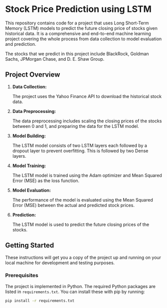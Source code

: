 # Stock Price Prediction using LSTM

This repository contains code for a project that uses Long Short-Term Memory (LSTM) models to predict the future closing price of stocks given historical data. It is a comprehensive and end-to-end machine learning project covering the whole process from data collection to model evaluation and prediction.

The stocks that we predict in this project include BlackRock, Goldman Sachs, JPMorgan Chase, and D. E. Shaw Group.

## Project Overview

1. **Data Collection:** 

   The project uses the Yahoo Finance API to download the historical stock data.

2. **Data Preprocessing:** 

   The data preprocessing includes scaling the closing prices of the stocks between 0 and 1, and preparing the data for the LSTM model.

3. **Model Building:** 

   The LSTM model consists of two LSTM layers each followed by a dropout layer to prevent overfitting. This is followed by two Dense layers.

4. **Model Training:** 

   The LSTM model is trained using the Adam optimizer and Mean Squared Error (MSE) as the loss function.

5. **Model Evaluation:** 

   The performance of the model is evaluated using the Mean Squared Error (MSE) between the actual and predicted stock prices.

6. **Prediction:**

   The LSTM model is used to predict the future closing prices of the stocks.

## Getting Started

These instructions will get you a copy of the project up and running on your local machine for development and testing purposes.

### Prerequisites

The project is implemented in Python. The required Python packages are listed in `requirements.txt`. You can install these with pip by running:

```bash
pip install -r requirements.txt
